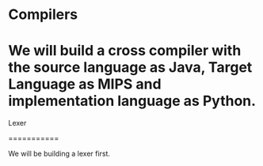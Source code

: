 Compilers
=========

We will build a cross compiler with the source language as Java, Target Language as MIPS and implementation language as Python.
==========

Lexer

===========

We will be building a lexer first.
